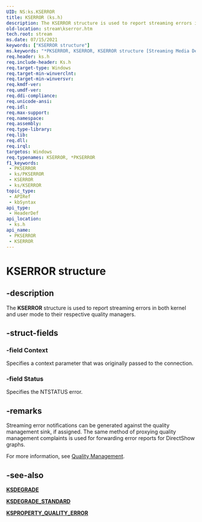 ```yaml
---
UID: NS:ks.KSERROR
title: KSERROR (ks.h)
description: The KSERROR structure is used to report streaming errors in both kernel and user mode to their respective quality managers.
old-location: stream\kserror.htm
tech.root: stream
ms.date: 07/15/2021
keywords: ["KSERROR structure"]
ms.keywords: "*PKSERROR, KSERROR, KSERROR structure [Streaming Media Devices], PKSERROR, PKSERROR structure pointer [Streaming Media Devices], ks-struct_86211cee-a711-4a84-b8ea-6de2d9ef81f6.xml, ks/KSERROR, ks/PKSERROR, stream.kserror"
req.header: ks.h
req.include-header: Ks.h
req.target-type: Windows
req.target-min-winverclnt: 
req.target-min-winversvr: 
req.kmdf-ver: 
req.umdf-ver: 
req.ddi-compliance: 
req.unicode-ansi: 
req.idl: 
req.max-support: 
req.namespace: 
req.assembly: 
req.type-library: 
req.lib: 
req.dll: 
req.irql: 
targetos: Windows
req.typenames: KSERROR, *PKSERROR
f1_keywords:
 - PKSERROR
 - ks/PKSERROR
 - KSERROR
 - ks/KSERROR
topic_type:
 - APIRef
 - kbSyntax
api_type:
 - HeaderDef
api_location:
 - ks.h
api_name:
 - PKSERROR
 - KSERROR
---
```


# KSERROR structure


## -description

The **KSERROR** structure is used to report streaming errors in both kernel and user mode to their respective quality managers.

## -struct-fields

### -field Context

Specifies a context parameter that was originally passed to the connection.

### -field Status

Specifies the NTSTATUS error.

## -remarks

Streaming error notifications can be generated against the quality management sink, if assigned. The same method of proxying quality management complaints is used for forwarding error reports for DirectShow graphs.

For more information, see [Quality Management](/windows-hardware/drivers/stream/quality-management).

## -see-also

[**KSDEGRADE**](/windows-hardware/drivers/stream/ksdegrade-structure)

[**KSDEGRADE_STANDARD**](./ne-ks-ksdegrade_standard.md)

[**KSPROPERTY_QUALITY_ERROR**](/windows-hardware/drivers/stream/ksproperty-quality-error)

